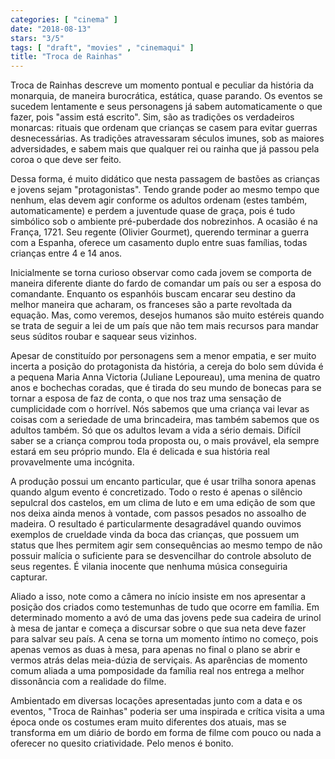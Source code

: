 ```yaml
---
categories: [ "cinema" ]
date: "2018-08-13"
stars: "3/5"
tags: [ "draft", "movies" , "cinemaqui" ]
title: "Troca de Rainhas"
---
```

Troca de Rainhas descreve um momento pontual e peculiar da história da
monarquia, de maneira burocrática, estática, quase parando. Os eventos
se sucedem lentamente e seus personagens já sabem automaticamente
o que fazer, pois "assim está escrito". Sim, são as tradições os
verdadeiros monarcas: rituais que ordenam que crianças se casem para
evitar guerras desnecessárias. As tradições atravessaram séculos
imunes, sob as maiores adversidades, e sabem mais que qualquer rei ou
rainha que já passou pela coroa o que deve ser feito.

Dessa forma, é muito didático que nesta passagem de bastões as
crianças e jovens sejam "protagonistas". Tendo grande poder ao mesmo
tempo que nenhum, elas devem agir conforme os adultos ordenam (estes
também, automaticamente) e perdem a juventude quase de graça, pois é
tudo simbólico sob o ambiente pré-puberdade dos nobrezinhos. A ocasião
é na França, 1721. Seu regente (Olivier Gourmet), querendo terminar a
guerra com a Espanha, oferece um casamento duplo entre suas famílias,
todas crianças entre 4 e 14 anos.

Inicialmente se torna curioso observar como cada jovem se comporta de
maneira diferente diante do fardo de comandar um país ou ser a esposa
do comandante. Enquanto os espanhóis buscam encarar seu destino da
melhor maneira que acharam, os franceses são a parte revoltada da
equação. Mas, como veremos, desejos humanos são muito estéreis
quando se trata de seguir a lei de um país que não tem mais recursos
para mandar seus súditos roubar e saquear seus vizinhos.

Apesar de constituído por personagens sem a menor empatia, e ser
muito incerta a posição do protagonista da história, a cereja do
bolo sem dúvida é a pequena Maria Anna Victoria (Juliane Lepoureau),
uma menina de quatro anos e bochechas coradas, que é tirada do seu
mundo de bonecas para se tornar a esposa de faz de conta, o que nos
traz uma sensação de cumplicidade com o horrível. Nós sabemos que
uma criança vai levar as coisas com a seriedade de uma brincadeira,
mas também sabemos que os adultos também. Só que os adultos levam a
vida a sério demais. Difícil saber se a criança comprou toda proposta
ou, o mais provável, ela sempre estará em seu próprio mundo. Ela é
delicada e sua história real provavelmente uma incógnita.

A produção possui um encanto particular, que é usar trilha sonora
apenas quando algum evento é concretizado. Todo o resto é apenas o
silêncio sepulcral dos castelos, em um clima de luto e em uma edição de
som que nos deixa ainda menos à vontade, com passos pesados no assoalho
de madeira. O resultado é particularmente desagradável quando ouvimos
exemplos de crueldade vinda da boca das crianças, que possuem um status
que lhes permitem agir sem consequências ao mesmo tempo de não possuir
malícia o suficiente para se desvencilhar do controle absoluto de seus
regentes. É vilania inocente que nenhuma música conseguiria capturar.

Aliado a isso, note como a câmera no início insiste em nos apresentar a
posição dos criados como testemunhas de tudo que ocorre em família. Em
determinado momento a avó de uma das jovens pede sua cadeira de urinol
à mesa de jantar e começa a discursar sobre o que sua neta deve fazer
para salvar seu país. A cena se torna um momento íntimo no começo,
pois apenas vemos as duas à mesa, para apenas no final o plano se
abrir e vermos atrás delas meia-dúzia de serviçais. As aparências
de momento comum aliada a uma pomposidade da família real nos entrega
a melhor dissonância com a realidade do filme.

Ambientado em diversas locações apresentadas junto com a data e os
eventos, "Troca de Rainhas" poderia ser uma inspirada e crítica visita
a uma época onde os costumes eram muito diferentes dos atuais, mas se
transforma em um diário de bordo em forma de filme com pouco ou nada
a oferecer no quesito criatividade. Pelo menos é bonito.
